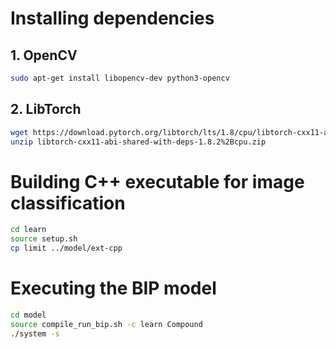 # Installing dependencies

## 1. OpenCV

``` bash
sudo apt-get install libopencv-dev python3-opencv 
```

## 2. LibTorch

```bash
wget https://download.pytorch.org/libtorch/lts/1.8/cpu/libtorch-cxx11-abi-shared-with-deps-1.8.2%2Bcpu.zip 
unzip libtorch-cxx11-abi-shared-with-deps-1.8.2%2Bcpu.zip
```



# Building C++ executable for image classification

```bash
cd learn
source setup.sh
cp limit ../model/ext-cpp
```



# Executing the BIP model

```bash
cd model
source compile_run_bip.sh -c learn Compound
./system -s
```


